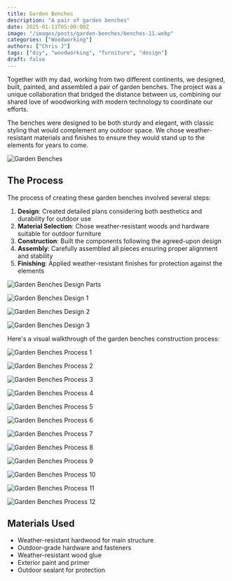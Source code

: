 ```yaml
---
title: Garden Benches
description: "A pair of garden benches"
date: 2025-01-11T05:00:00Z
image: "/images/posts/garden-benches/benches-11.webp"
categories: ["Woodworking"]
authors: ["Chris J"]
tags: ["diy", "woodworking", "furniture", "design"]
draft: false
---
```


Together with my dad, working from two different continents, we designed, built, painted, and assembled a pair of garden benches. The project was a unique collaboration that bridged the distance between us, combining our shared love of woodworking with modern technology to coordinate our efforts.

The benches were designed to be both sturdy and elegant, with classic styling that would complement any outdoor space. We chose weather-resistant materials and finishes to ensure they would stand up to the elements for years to come.

![Garden Benches](/images/posts/garden-benches/benches-12.webp)

## The Process

The process of creating these garden benches involved several steps:

1. **Design**: Created detailed plans considering both aesthetics and durability for outdoor use
2. **Material Selection**: Chose weather-resistant woods and hardware suitable for outdoor furniture
3. **Construction**: Built the components following the agreed-upon design
4. **Assembly**: Carefully assembled all pieces ensuring proper alignment and stability
5. **Finishing**: Applied weather-resistant finishes for protection against the elements

![Garden Benches Design Parts](/images/posts/garden-benches/benches-parts.webp)

![Garden Benches Design 1](/images/posts/garden-benches/benches-render-1.webp)

![Garden Benches Design 2](/images/posts/garden-benches/benches-render-2.webp)

![Garden Benches Design 3](/images/posts/garden-benches/benches-render-3.webp)

Here's a visual walkthrough of the garden benches construction process:

![Garden Benches Process 1](/images/posts/garden-benches/benches-1.webp)

![Garden Benches Process 2](/images/posts/garden-benches/benches-2.webp)

![Garden Benches Process 3](/images/posts/garden-benches/benches-3.webp)

![Garden Benches Process 4](/images/posts/garden-benches/benches-4.webp)

![Garden Benches Process 5](/images/posts/garden-benches/benches-5.webp)

![Garden Benches Process 6](/images/posts/garden-benches/benches-6.webp)

![Garden Benches Process 7](/images/posts/garden-benches/benches-7.webp)

![Garden Benches Process 8](/images/posts/garden-benches/benches-8.webp)

![Garden Benches Process 9](/images/posts/garden-benches/benches-9.webp)

![Garden Benches Process 10](/images/posts/garden-benches/benches-10.webp)

![Garden Benches Process 11](/images/posts/garden-benches/benches-11.webp)

![Garden Benches Process 12](/images/posts/garden-benches/benches-12.webp)

## Materials Used

- Weather-resistant hardwood for main structure
- Outdoor-grade hardware and fasteners
- Weather-resistant wood glue
- Exterior paint and primer
- Outdoor sealant for protection
